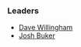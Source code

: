 ### Leaders
* [Dave Willingham](mailto:dave.willingham@owasp.org)
* [Josh Buker](mailto:josh.buker@owasp.org)
